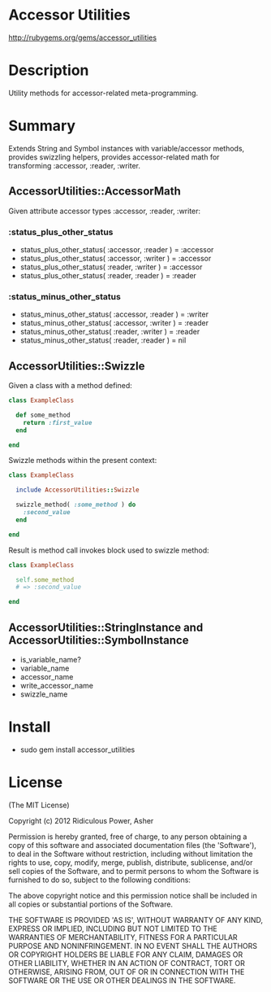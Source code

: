 # Accessor Utilities #

http://rubygems.org/gems/accessor_utilities

# Description #

Utility methods for accessor-related meta-programming.

# Summary #

Extends String and Symbol instances with variable/accessor methods, provides swizzling helpers, provides accessor-related math for transforming :accessor, :reader, :writer.

## AccessorUtilities::AccessorMath ##

Given attribute accessor types :accessor, :reader, :writer:

### :status_plus_other_status ###

* status_plus_other_status( :accessor, :reader ) = :accessor
* status_plus_other_status( :accessor, :writer ) = :accessor
* status_plus_other_status( :reader, :writer ) = :accessor
* status_plus_other_status( :reader, :reader ) = :reader

### :status_minus_other_status ###

* status_minus_other_status( :accessor, :reader ) = :writer
* status_minus_other_status( :accessor, :writer ) = :reader
* status_minus_other_status( :reader, :writer ) = :reader
* status_minus_other_status( :reader, :reader ) = nil

## AccessorUtilities::Swizzle ##

Given a class with a method defined:

```ruby
class ExampleClass

  def some_method
    return :first_value
  end

end
```

Swizzle methods within the present context:

```ruby
class ExampleClass

  include AccessorUtilities::Swizzle

  swizzle_method( :some_method ) do
    :second_value
  end

end
```

Result is method call invokes block used to swizzle method:

```ruby
class ExampleClass

  self.some_method
  # => :second_value

end
```

## AccessorUtilities::StringInstance and AccessorUtilities::SymbolInstance ##

* is_variable_name?
* variable_name
* accessor_name
* write_accessor_name
* swizzle_name

# Install #

* sudo gem install accessor_utilities

# License #

  (The MIT License)

  Copyright (c) 2012 Ridiculous Power, Asher

  Permission is hereby granted, free of charge, to any person obtaining
  a copy of this software and associated documentation files (the
  'Software'), to deal in the Software without restriction, including
  without limitation the rights to use, copy, modify, merge, publish,
  distribute, sublicense, and/or sell copies of the Software, and to
  permit persons to whom the Software is furnished to do so, subject to
  the following conditions:

  The above copyright notice and this permission notice shall be
  included in all copies or substantial portions of the Software.

  THE SOFTWARE IS PROVIDED 'AS IS', WITHOUT WARRANTY OF ANY KIND,
  EXPRESS OR IMPLIED, INCLUDING BUT NOT LIMITED TO THE WARRANTIES OF
  MERCHANTABILITY, FITNESS FOR A PARTICULAR PURPOSE AND NONINFRINGEMENT.
  IN NO EVENT SHALL THE AUTHORS OR COPYRIGHT HOLDERS BE LIABLE FOR ANY
  CLAIM, DAMAGES OR OTHER LIABILITY, WHETHER IN AN ACTION OF CONTRACT,
  TORT OR OTHERWISE, ARISING FROM, OUT OF OR IN CONNECTION WITH THE
  SOFTWARE OR THE USE OR OTHER DEALINGS IN THE SOFTWARE.